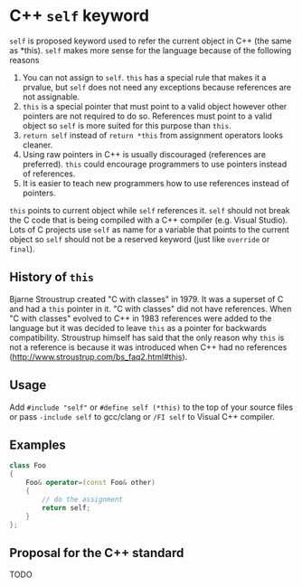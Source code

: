 # C++ `self` keyword

`self` is proposed keyword used to refer the current object in C++ (the same as *this). `self` makes more sense for the language because of the following reasons

1. You can not assign to `self`. `this` has a special rule that makes it a prvalue, but `self` does not need any exceptions because references are not assignable.
1. `this` is a special pointer that must point to a valid object however other pointers are not required to do so. References must point to a valid object so `self` is more suited for this purpose than `this`.
1. `return self` instead of `return *this` from assignment operators looks cleaner.
1. Using raw pointers in C++ is usually discouraged (references are preferred). `this` could encourage programmers to use pointers instead of references.
1. It is easier to teach new programmers how to use references instead of pointers.

`this` points to current object while `self` references it. `self` should not break the C code that is being compiled with a C++ compiler (e.g. Visual Studio). Lots of C projects use `self` as name for a variable that points to the current object so `self` should not be a reserved keyword (just like `override` or `final`).

## History of `this`

Bjarne Stroustrup created "C with classes" in 1979. It was a superset of C and had a `this` pointer in it. "C with classes" did not have references. When "C with classes" evolved to C++ in 1983 references were added to the language but it was decided to leave `this` as a pointer for backwards compatibility. Stroustrup himself has said that the only reason why `this` is not a reference is because it was introduced when C++ had no references (http://www.stroustrup.com/bs_faq2.html#this).

## Usage

Add `#include "self"` or `#define self (*this)` to the top of your source files or pass `-include self` to gcc/clang or `/FI self` to Visual C++ compiler.

## Examples

```cpp
class Foo
{
    Foo& operator=(const Foo& other)
    {
        // do the assignment
        return self;
    }
};
```

## Proposal for the C++ standard

TODO
